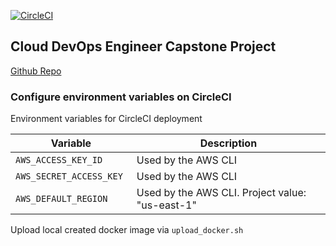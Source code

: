 [![CircleCI](https://circleci.com/gh/JeamBeamCim/Cloud-DevOps-Engineer-Capstone.svg?style=svg)](https://circleci.com/gh/JeamBeamCim/Cloud-DevOps-Engineer-Capstone)
## Cloud DevOps Engineer Capstone Project

[Github Repo](https://github.com/JeamBeamCim/Cloud-DevOps-Engineer-Capstone)

### Configure environment variables on CircleCI

Environment variables for CircleCI deployment

| Variable                 | Description                                     |
| ------------------------ |-------------------------------------------------|
| `AWS_ACCESS_KEY_ID`      | Used by the AWS CLI                             |
| `AWS_SECRET_ACCESS_KEY ` | Used by the AWS CLI                             |
| `AWS_DEFAULT_REGION`     | Used by the AWS CLI. Project value: "us-east-1" |

Upload local created docker image via `upload_docker.sh`
